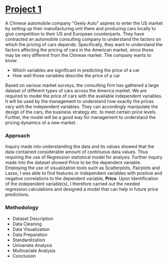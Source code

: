 # [Project 1](https://github.com/Josiah-Jovido/Projects/blob/main/Car_price_prediction/Group_A_Car_Price_Prediction.ipynb)
A Chinese automobile company "Geely Auto" aspires to enter the US market by setting up their manufacturing unit there and producing cars locally to give competition to their US and European counterparts. They have contracted an automobile consulting company to understand the factors on which the pricing of cars depends.
Specifically, they want to understand the factors affecting the pricing of cars in the American market, since those may be very different from the Chinese market. The company wants to know:

* Which variables are significant in predicting the price of a car
* How well those variables describe the price of a car

Based on various market surveys, the consulting firm has gathered a large dataset of different types of cars across the America market. We are required to model the price of cars with the available independent variables. It will be used by the management to understand how exactly the prices vary with the independent variables.
They can accordingly manipulate the design of the cars, the business strategy etc. to meet certain price levels. Further, the model will be a good way for management to understand the pricing dynamics of a new market.

### Approach
Inquiry made into understanding the data and its values showed that the data contained considerable amount of continuous data values. Thus requiring the use of Regression statistical model for analysis.
Further inquiry made into the dataset showed Price to be the dependent variable. Employing the use of visualization tools such as Scatterplots, Pairplots and Lasso, I was able to find features or independent variables with positive and negative correlations to the dependent variable, **Price**. 
Upon Identification of the independent variable(s), I therefore carried out the needed regression calculations and designed a model that can help in future price predictions.

### Methodology
* Dataset Description
* Data Cleaning
* Data Visualization
* Data Preparation
* Standardization
* Univariate Analysis
* Multivariate Analysis
* Conclusion


